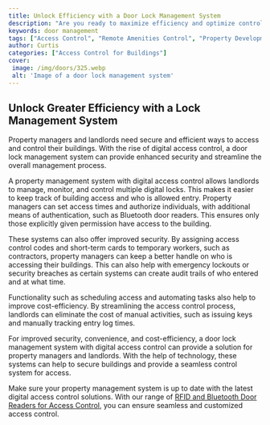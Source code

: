 ```yaml
---
title: Unlock Efficiency with a Door Lock Management System
description: "Are you ready to maximize efficiency and optimize control of your door locks This blog post will explore the benefits and capabilities of a door lock management system to help you maximize security and efficiency"
keywords: door management
tags: ["Access Control", "Remote Amenities Control", "Property Development", "Co-Working Space", "Office", "Building"]
author: Curtis
categories: ["Access Control for Buildings"]
cover: 
 image: /img/doors/325.webp
 alt: 'Image of a door lock management system'
---
```

## Unlock Greater Efficiency with a Lock Management System
Property managers and landlords need secure and efficient ways to access and control their buildings. With the rise of digital access control, a door lock management system can provide enhanced security and streamline the overall management process. 

A property management system with digital access control allows landlords to manage, monitor, and control multiple digital locks. This makes it easier to keep track of building access and who is allowed entry. Property managers can set access times and authorize individuals, with additional means of authentication, such as Bluetooth door readers. This ensures only those explicitly given permission have access to the building. 

These systems can also offer improved security. By assigning access control codes and short-term cards to temporary workers, such as contractors, property managers can keep a better handle on who is accessing their buildings. This can also help with emergency lockouts or security breaches as certain systems can create audit trails of who entered and at what time.

Functionality such as scheduling access and automating tasks also help to improve cost-efficiency. By streamlining the access control process, landlords can eliminate the cost of manual activities, such as issuing keys and manually tracking entry log times.

For improved security, convenience, and cost-efficiency, a door lock management system with digital access control can provide a solution for property managers and landlords. With the help of technology, these systems can help to secure buildings and provide a seamless control system for access.

Make sure your property management system is up to date with the latest digital access control solutions. With our range of [RFID and Bluetooth Door Readers for Access Control](/door-readers), you can ensure seamless and customized access control.
